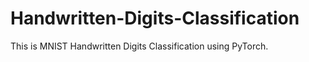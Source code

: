 # Handwritten-Digits-Classification

This is MNIST Handwritten Digits Classification using PyTorch.
